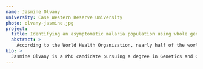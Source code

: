 ```yaml
---
name: Jasmine Olvany
university: Case Western Reserve University
photo: olvany-jasmine.jpg
project:
  title: Identifying an asymptomatic malaria population using whole genome sequence data
  abstract: >
    According to the World Health Organization, nearly half of the world’s population is at risk for malaria, and the majority of this disease burden is within Africa. Elimination efforts that commenced in the 1950s have dramatically reduced the global incidence, but the efforts are not on track for total elimination as hoped. There are several explanations as to why interventions have not been as successful as expected; one theory is failed elimination efforts could be caused by the presence of asymptomatic carriers of the parasite in these endemic populations. These individuals go undetected by traditional surveillance methods, because they are never evaluated by health professionals. Thus, it is imperative to uncover what allows this population to repress the parasite to the point of remaining asymptomatic. The proposed study will utilize whole genome sequence data to fully define this population in three African countries (Ghana, Kenya and Cameroon) which hinder current elimination goals by 1) using unmapped sequencing reads to study the epidemiologic patterns of the infection in the asymptomatic populations and which species of Plasmodium dominate; 2) uncover the underlying host genetics that allow the individuals to suppress the infection to the point where they go undetected.
bio: >
  Jasmine Olvany is a PhD candidate pursuing a degree in Genetics and Genome Sciences at Case Western Reserve University under the guidance of Dr. Scott Williams and Dr. Peter Zimmerman. Her thesis work focuses on a problematic asymptomatic population that hinders malaria elimination, which allows her to conduct research at the intersection of genetics and infectious disease. Prior to her PhD studies, she completed a Fulbright scholarship in Budapest, Hungary, where she researched bioorthogonal dyes. Outside of her graduate experience, she is an artist who dabbles in both ceramics and jewelry.
---
```

